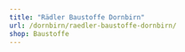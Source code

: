 ```yaml
---
title: "Rädler Baustoffe Dornbirn"
url: /dornbirn/raedler-baustoffe-dornbirn/
shop: Baustoffe
---
```

